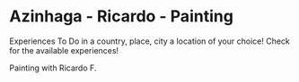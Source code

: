 # Azinhaga - Ricardo - Painting

Experiences To Do in a country, place, city a location of your choice! Check for the available experiences!

Painting with Ricardo F.
